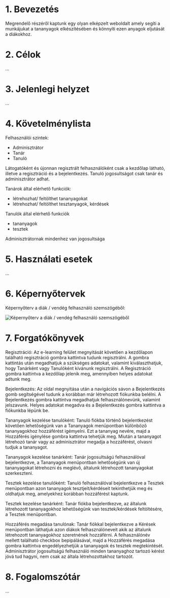 # 1. Bevezetés

Megrendelő részéről kaptunk egy olyan elképzelt weboldalt amely segíti a munkájukat a tananyagok elkészítésében és könnyíti ezen anyagok eljutását a diákokhoz. 

# 2. Célok

...


# 3. Jelenlegi helyzet

...


# 4. Követelménylista

Felhasználói szintek:
- Adminisztrátor
- Tanár
- Tanuló

Látogatóként és újonnan regisztrált felhasználóként csak a kezdőlap látható, illetve a regisztráció és a bejelentkezés. Tanuló jogosultságot csak tanár és adminisztrátor adhat.

Tanárok által elérhető funkciók:
- létrehozhat/ feltölthet tananyagokat
- létrehozhat/ feltölthet tesztanyagok, kérdések

Tanulók által elérhető funkciók
- tananyagok
- tesztek

Adminisztrátornak mindenhez van jogosultsága



# 5. Használati esetek

...


# 6. Képernyőtervek

Képernyőterv a diák / vendég felhasználó szemszögéből:

![Képernyőterv a diák / vendég felhasználó szemszögéből](kepernyoterv1.png "kepernyoterv1")


# 7. Forgatókönyvek

Regisztráció: Az e-learning felület megnyitását követően a kezdőlapon található regisztráció gombra kattintva tudunk regisztrálni. A gombra kattintás után  megadhatjuk a szükséges adatokat, valamint kiválaszthatjuk, hogy Tanárként vagy Tanulóként kívánunk regisztrálni. A Regisztráció gombra kattintva a kezdőlap jelenik meg, amennyiben helyes adatokat adtunk meg.

Bejelentkezés: Az oldal megnyitása után a navigációs sávon a Bejelentkezés gomb segítségével tudunk a korábban már létrehozott fiókunkba belélni. A Bejelentkezés gombra kattintva megadhatjuk felhasználónevünk, valamint jelszavunk. Helyes adatokat megadva és a Bejelentkezés gombra kattintva a fiókunkba lépünk be.

Tananyagok kezelése tanulóként: Tanuló fiókba történő bejelentkezést követően lehetőségünk van a Tananyagok menüpontban különböző tananyagokhoz hozzáférést igémyelni. Ezt a  tananyag nevére, majd a Hozzáférés igénylése gombra kattintva tehetjük meg. Miután a tananyagot létrehozó tanár vagy az adminisztrátor megadja a hozzáférést, olvasni tudjuk a tananyagot.

Tananyagok kezelése tanárként: Tanár jogosultságú felhasználóval bejelentkezve, a Tananyagok menüpontban lehetőségünk van új tananyagokat létrehozni és meglévő, általunk létrehozott tananyagokat szerkeszteni.

Tesztek kezelése tanulóként: Tanuló felhasználóval bejelentkezve a Tesztek menüpontban azon tananyagok tesztjeit/kérdéseit tekinthetjük meg és oldhatjuk meg, amelyekhez korábban hozzáférést kaptunk.

Tesztek kezelése tanárként: Tanár fiókba bejelentkezve, az általunk létrehozott tananyagokhoz lehetőségünk van tesztek/kérdések feltöltésére, a Tesztek menüpontban.

Hozzáférés megadása tanulónak: Tanár fiókkal bejelentkezve a Kérések menüpontban láthatjuk azon diákok felhasználóneveit akik az általunk létrehozott tananyagokhoz szeretnének hozzáférni. A felhasználónév mellett található checkbox bepipálásával, majd a Hozzáférés megadása gombra kattintva engedélyezhetjük a tananyagok és tesztek megtekintését.
Adminisztrátor jogosultságú felhasználó minden tananyaghoz tartozó kérést jóvá tud hagyni, nem csak az általa létrehozottakhoz tartozót.

# 8. Fogalomszótár

...